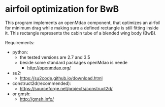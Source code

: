 # airfoil optimization for BwB

This program implements an openMdao component, that optimizes an airfoil for minimum drag while making sure a defined rectangle is still fitting inside it. This rectangle represents the cabin tube of a blended wing body (BwB).

Requirements:
- python:
  - the tested versions are 2.7 and 3.5
  - beside some standard packages openMdao is neede
    - http://openmdao.org/
- su2:
  - https://su2code.github.io/download.html
- construct2d(recommended):
  - https://sourceforge.net/projects/construct2d/
- or gmsh:
  - http://gmsh.info/